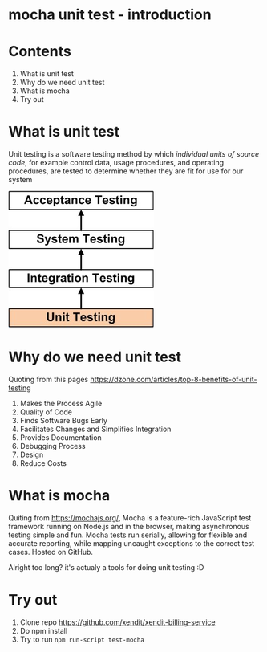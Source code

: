 # mocha unit test - introduction

# Contents
1. What is unit test
2. Why do we need unit test
3. What is mocha
4. Try out

# What is unit test
Unit testing is a software testing method by which *individual units of source code*, for example control data, usage procedures, and operating procedures, are tested to determine whether they are fit for use for our system

![Testing level](unittesting.jpg)

# Why do we need unit test
Quoting from this pages https://dzone.com/articles/top-8-benefits-of-unit-testing
1. Makes the Process Agile
2. Quality of Code
3. Finds Software Bugs Early
4. Facilitates Changes and Simplifies Integration
5. Provides Documentation
6. Debugging Process
7. Design
8. Reduce Costs

# What is mocha
Quiting from https://mochajs.org/, 
Mocha is a feature-rich JavaScript test framework running on Node.js and in the browser, making asynchronous testing simple and fun. Mocha tests run serially, allowing for flexible and accurate reporting, while mapping uncaught exceptions to the correct test cases. Hosted on GitHub.

Alright too long? it's actualy a tools for doing unit testing :D

# Try out
1. Clone repo https://github.com/xendit/xendit-billing-service
2. Do npm install
3. Try to run `npm run-script test-mocha`

